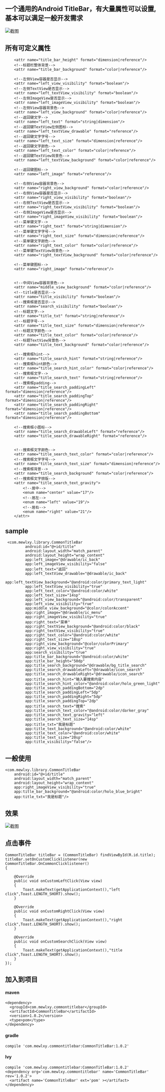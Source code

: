 ## 一个通用的Android TitleBar，有大量属性可以设置,基本可以满足一般开发需求

![截图](screenshot/20170504230855.png)

## 所有可定义属性

 <!--标题栏高度-->
        <attr name="title_bar_height" format="dimension|reference"/>
        <!--标题栏整体背景-->
        <attr name="title_bar_background" format="color|reference"/>

        <!--左侧View容器是否显示-->
        <attr name="left_view_visibility" format="boolean"/>
        <!--左侧TextView是否显示-->
        <attr name="left_textView_visibility" format="boolean"/>
        <!--左侧ImageView是否显示-->
        <attr name="left_imageView_visibility" format="boolean"/>
        <!--左侧View容器背景色-->
        <attr name="left_view_background" format="color|reference"/>
        <!--返回键文字-->
        <attr name="left_text" format="string|dimension"/>
        <!--返回键TextView左侧图标-->
        <attr name="left_textView_drawable" format="reference"/>
        <!--返回键文字字号-->
        <attr name="left_text_size" format="dimension|reference"/>
        <!--返回键文字颜色-->
        <attr name="left_text_color" format="color|reference"/>
        <!--返回键TextView背景色-->
        <attr name="left_textView_background" format="color|reference"/>

        <!--返回键图标-->
        <attr name="left_image" format="reference"/>

        <!--右侧View容器背景色-->
        <attr name="right_view_background" format="color|reference"/>
        <!--右侧View容器是否显示-->
        <attr name="right_view_visibility" format="boolean"/>
        <!--右侧TextView是否显示-->
        <attr name="right_textView_visibility" format="boolean"/>
        <!--右侧ImageView是否显示-->
        <attr name="right_imageView_visibility" format="boolean"/>
        <!--菜单键文字-->
        <attr name="right_text" format="string|dimension"/>
        <!--菜单键文字字号-->
        <attr name="right_text_size" format="dimension|reference"/>
        <!--菜单键文字颜色-->
        <attr name="right_text_color" format="color|reference"/>
        <!--菜单键TextView背景色-->
        <attr name="right_textView_background" format="color|reference"/>

        <!--菜单键图标-->
        <attr name="right_image" format="reference"/>


        <!--中间View容器背景色-->
        <attr name="middle_view_background" format="color|reference"/>
        <!--title是否显示-->
        <attr name="title_visibility" format="boolean"/>
        <!--搜索框是否显示-->
        <attr name="search_visibility" format="boolean"/>
        <!--标题文字-->
        <attr name="title_txt" format="string|reference"/>
        <!--标题字号-->
        <attr name="title_text_size" format="dimension|reference"/>
        <!--标题文字颜色-->
        <attr name="title_text_color" format="color|reference"/>
        <!--标题TextView背景色-->
        <attr name="title_text_background" format="color|reference"/>

        <!--搜索框hint-->
        <attr name="title_search_hint" format="string|reference"/>
        <!--搜索框hint颜色-->
        <attr name="title_search_hint_color" format="color|reference"/>
        <!--搜索框文字-->
        <attr name="title_search_text" format="string|reference"/>
        <!--搜索框padding-->
        <attr name="title_search_paddingLeft" format="dimension|reference"/>
        <attr name="title_search_paddingTop" format="dimension|reference"/>
        <attr name="title_search_paddingRight" format="dimension|reference"/>
        <attr name="title_search_paddingBottom" format="dimension|reference"/>

        <!--搜索框小图标-->
        <attr name="title_search_drawableLeft" format="reference"/>
        <attr name="title_search_drawableRight" format="reference"/>


        <!--搜索框文字颜色-->
        <attr name="title_search_text_color" format="color|reference"/>
        <!--搜索框文字字号-->
        <attr name="title_search_text_size" format="dimension|reference"/>
        <!--搜索框背景-->
        <attr name="title_search_background" format="color|reference"/>
        <!--搜索框文字排版-->
        <attr name="title_search_text_gravity">
            <!--居中-->
            <enum name="center" value="17"/>
            <!--居左-->
            <enum name="left" value="19"/>
            <!--居右-->
            <enum name="right" value="21"/>
        </attr>

 ## sample
     <com.mewlxy.library.CommonTitleBar
             android:id="@+id/title"
             android:layout_width="match_parent"
             android:layout_height="wrap_content"
             app:left_image="@drawable/ic_back"
             app:left_imageView_visibility="false"
             app:left_text="返回"
             app:left_textView_drawable="@drawable/ic_back"
             app:left_textView_background="@android:color/primary_text_light"
             app:left_textView_visibility="true"
             app:left_text_color="@android:color/white"
             app:left_text_size="14sp"
             app:left_view_background="@android:color/transparent"
             app:left_view_visibility="true"
             app:middle_view_background="@color/colorAccent"
             app:right_image="@drawable/ic_menu"
             app:right_imageView_visibility="true"
             app:right_text="菜单"
             app:right_textView_background="@android:color/black"
             app:right_textView_visibility="true"
             app:right_text_color="@android:color/white"
             app:right_text_size="18sp"
             app:right_view_background="@color/colorPrimary"
             app:right_view_visibility="true"
             app:search_visibility="true"
             app:title_bar_background="@android:color/white"
             app:title_bar_height="50dp"
             app:title_search_background="@drawable/bg_title_search"
             app:title_search_drawableLeft="@drawable/icon_search"
             app:title_search_drawableRight="@drawable/icon_search"
             app:title_search_hint="输入要搜索内容"
             app:title_search_hint_color="@android:color/holo_green_light"
             app:title_search_paddingBottom="2dp"
             app:title_search_paddingLeft="5dp"
             app:title_search_paddingRight="5dp"
             app:title_search_paddingTop="2dp"
             app:title_search_text="搜索"
             app:title_search_text_color="@android:color/darker_gray"
             app:title_search_text_gravity="left"
             app:title_search_text_size="14sp"
             app:title_txt="我是标题"
             app:title_text_background="@android:color/white"
             app:title_text_color="@android:color/white"
             app:title_text_size="20sp"
             app:title_visibility="false"/>

## 一般使用

    <com.mewlxy.library.CommonTitleBar
        android:id="@+id/title"
        android:layout_width="match_parent"
        android:layout_height="wrap_content"
        app:right_imageView_visibility="true"
        app:title_bar_background="@android:color/holo_blue_bright"
        app:title_txt="我是标题"/>
## 效果

![截图](screenshot/20170505141615.png)


## 点击事件
    CommonTitleBar titleBar = (CommonTitleBar) findViewById(R.id.title);
    titleBar.setOnCustomClicklistener(new CommonTitleBar.OnCommonClicklistener()
    {

        @Override
        public void onCustomLeftClick(View view)
        {
            Toast.makeText(getApplicationContext(),"left click",Toast.LENGTH_SHORT).show();
        }

        @Override
        public void onCustomRightClick(View view)
        {
            Toast.makeText(getApplicationContext(),"right click",Toast.LENGTH_SHORT).show();
        }

        @Override
        public void onCustomSearchClick(View view)
        {
            Toast.makeText(getApplicationContext(),"title click",Toast.LENGTH_SHORT).show();
        }
    });

## 加入到项目
#### maven
    <dependency>
      <groupId>com.mewlxy.commontitlebar</groupId>
      <artifactId>CommonTitleBar</artifactId>
      <version>1.0.2</version>
      <type>pom</type>
    </dependency>
#### gradle
    compile 'com.mewlxy.commontitlebar:CommonTitleBar:1.0.2'
#### lvy
    compile 'com.mewlxy.commontitlebar:CommonTitleBar:1.0.2'
    <dependency org='com.mewlxy.commontitlebar' name='CommonTitleBar' rev='1.0.2'>
      <artifact name='CommonTitleBar' ext='pom' ></artifact>
    </dependency>

